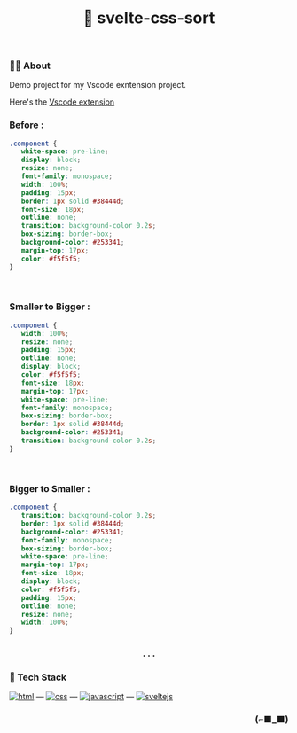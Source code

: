<h1 align="center">📶 svelte-css-sort</h1>

<br>

### 👨‍💻 About

Demo project for my Vscode exntension project.

Here's the [Vscode extension](https://marketplace.visualstudio.com/items?itemName=apriliandi246.css-sort)

<h3>Before :</h3>

```css
.component {
   white-space: pre-line;
   display: block;
   resize: none;
   font-family: monospace;
   width: 100%;
   padding: 15px;
   border: 1px solid #38444d;
   font-size: 18px;
   outline: none;
   transition: background-color 0.2s;
   box-sizing: border-box;
   background-color: #253341;
   margin-top: 17px;
   color: #f5f5f5;
}
```

<br>

<h3>Smaller to Bigger :</h3>

```css
.component {
   width: 100%;
   resize: none;
   padding: 15px;
   outline: none;
   display: block;
   color: #f5f5f5;
   font-size: 18px;
   margin-top: 17px;
   white-space: pre-line;
   font-family: monospace;
   box-sizing: border-box;
   border: 1px solid #38444d;
   background-color: #253341;
   transition: background-color 0.2s;
}
```

<br>

<h3>Bigger to Smaller :</h3>

```css
.component {
   transition: background-color 0.2s;
   border: 1px solid #38444d;
   background-color: #253341;
   font-family: monospace;
   box-sizing: border-box;
   white-space: pre-line;
   margin-top: 17px;
   font-size: 18px;
   display: block;
   color: #f5f5f5;
   padding: 15px;
   outline: none;
   resize: none;
   width: 100%;
}
```

<h3 align="center">. . .</h3>

### 🧰 Tech Stack

[<img alt="html" src="https://img.shields.io/badge/HTML-239120?style=for-the-badge&logo=html5&logoColor=white" />](https://developer.mozilla.org/en-US/docs/Web/HTML) — 
[<img alt="css" src="https://img.shields.io/badge/CSS-1572B6?style=for-the-badge&logo=css3&logoColor=white" />](https://developer.mozilla.org/en-US/docs/Web/CSS) —
[<img alt="javascript" src="https://img.shields.io/badge/JavaScript-323330?style=for-the-badge&logo=javascript&logoColor=F7DF1E" />](https://developer.mozilla.org/en-US/docs/Web/javascript) —
[<img alt="sveltejs" src="https://img.shields.io/badge/Svelte-4A4A55?style=for-the-badge&logo=svelte&logoColor=FF3E00" />](https://svelte.dev/)

<h3 align="right">(⌐■_■)</h3>
